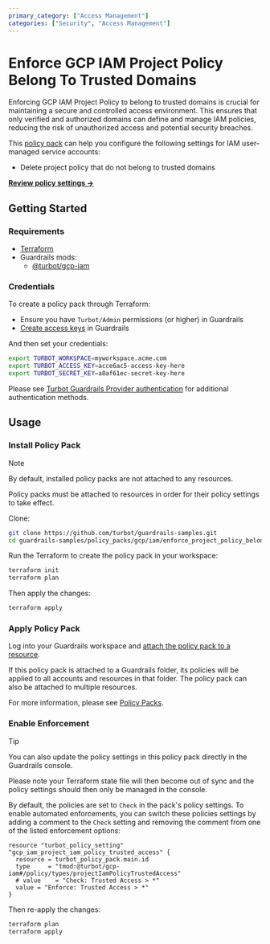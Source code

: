 ```yaml
---
primary_category: ["Access Management"]
categories: ["Security", "Access Management"]
---
```


# Enforce GCP IAM Project Policy Belong To Trusted Domains

Enforcing GCP IAM Project Policy to belong to trusted domains is crucial for maintaining a secure and controlled access environment. This ensures that only verified and authorized domains can define and manage IAM policies, reducing the risk of unauthorized access and potential security breaches.

This [policy pack](https://turbot.com/guardrails/docs/concepts/resources/smart-folders) can help you configure the following settings for IAM user-managed service accounts:

- Delete project policy that do not belong to trusted domains

**[Review policy settings →](https://hub-guardrails-turbot-com-git-development-turbot.vercel.app/policy-packs/enforce_project_policy_belong_to_trusted_domains/settings)**

## Getting Started

### Requirements

- [Terraform](https://developer.hashicorp.com/terraform/tutorials/gcp-get-started/install-cli)
- Guardrails mods:
  - [@turbot/gcp-iam](https://hub-guardrails-turbot-com-git-development-turbot.vercel.app/gcp/mods/gcp-iam)

### Credentials

To create a policy pack through Terraform:

- Ensure you have `Turbot/Admin` permissions (or higher) in Guardrails
- [Create access keys](https://turbot.com/guardrails/docs/guides/iam/access-keys#generate-a-new-guardrails-api-access-key) in Guardrails

And then set your credentials:

```sh
export TURBOT_WORKSPACE=myworkspace.acme.com
export TURBOT_ACCESS_KEY=acce6ac5-access-key-here
export TURBOT_SECRET_KEY=a8af61ec-secret-key-here
```

Please see [Turbot Guardrails Provider authentication](https://registry.terraform.io/providers/turbot/turbot/latest/docs#authentication) for additional authentication methods.

## Usage

### Install Policy Pack

> [!NOTE]
> By default, installed policy packs are not attached to any resources.
>
> Policy packs must be attached to resources in order for their policy settings to take effect.

Clone:

```sh
git clone https://github.com/turbot/guardrails-samples.git
cd guardrails-samples/policy_packs/gcp/iam/enforce_project_policy_belong_to_trusted_domains
```

Run the Terraform to create the policy pack in your workspace:

```sh
terraform init
terraform plan
```

Then apply the changes:

```sh
terraform apply
```

### Apply Policy Pack

Log into your Guardrails workspace and [attach the policy pack to a resource](https://turbot.com/guardrails/docs/guides/working-with-folders/smart#attach-a-smart-folder-to-a-resource).

If this policy pack is attached to a Guardrails folder, its policies will be applied to all accounts and resources in that folder. The policy pack can also be attached to multiple resources.

For more information, please see [Policy Packs](https://turbot.com/guardrails/docs/concepts/resources/smart-folders).

### Enable Enforcement

> [!TIP]
> You can also update the policy settings in this policy pack directly in the Guardrails console.
>
> Please note your Terraform state file will then become out of sync and the policy settings should then only be managed in the console.

By default, the policies are set to `Check` in the pack's policy settings. To enable automated enforcements, you can switch these policies settings by adding a comment to the `Check` setting and removing the comment from one of the listed enforcement options:

```hcl
resource "turbot_policy_setting" "gcp_iam_project_iam_policy_trusted_access" {
  resource = turbot_policy_pack.main.id
  type     = "tmod:@turbot/gcp-iam#/policy/types/projectIamPolicyTrustedAccess"
  # value    = "Check: Trusted Access > *"
  value = "Enforce: Trusted Access > *"
}
```

Then re-apply the changes:

```sh
terraform plan
terraform apply
```
